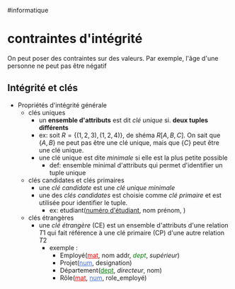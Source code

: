 #informatique 
# contraintes d'intégrité
On peut poser des contraintes sur des valeurs. Par exemple, l'âge d'une personne ne peut pas être négatif

## Intégrité et clés
 - Propriétés d'intégrité générale
     - clés uniques
         - un **ensemble d'attributs** est dit _clé unique_ si. **deux tuples différents**
         - ex: soit $R=\{(1, 2, 3), (1, 2, 4)\}$, de shéma $R[A, B, C]$. On sait que $\{A,B\}$ ne peut pas être une clé unique, mais que $\{C\}$ peut être une clé unique.
         - une clé unique est dite _minimale_ si elle est la plus petite possible
             - def: ensemble minimal d'attributs qui permet d'identifier un tuple unique
     - clés candidates et clés primaires
         - une _clé candidate_ est une _clé unique minimale_
         - une des _clés candidates_ est choisie comme _clé primaire_ et est utilisée pour identifier le tuple.
             - ex: etudiant(<u>numéro d'étudiant</u>, nom prénom, )
     - clés étrangères
         - une _clé étrangère_ (CE) est un ensemble d'attributs d'une relation $T1$ qui fait référence à une clé primaire (CP) d'une autre relation $T2$
             - exemple :
                 - Employé(<u style="color: red">mat</u>, nom addr, <i style="color:green">dept</i>, *supérieur*)
                 - Projet(<u style="color:royalblue">num</u>, designation)
                 - Département(<u style="color:green">dept</u>, *directeur*, nom)
                 - Rôle(<u style="color:red">mat</u>, <u style="color:royalblue">num</u>, role_employé)